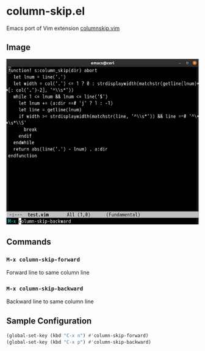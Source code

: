 # column-skip.el

Emacs port of Vim extension [columnskip.vim](https://github.com/tyru/columnskip.vim)

## Image

![screencast](image/column-skip.gif)

## Commands

### `M-x column-skip-forward`

Forward line to same column line

### `M-x column-skip-backward`

Backward line to same column line

## Sample Configuration

```lisp
(global-set-key (kbd "C-x n") #'column-skip-forward)
(global-set-key (kbd "C-x p") #'column-skip-backward)
```
